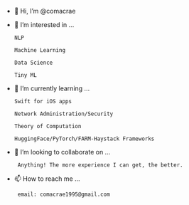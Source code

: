 - 👋 Hi, I’m @comacrae

- 👀 I’m interested in ...
  
      NLP
   
      Machine Learning
  
      Data Science
  
      Tiny ML 
  
  
- 🌱 I’m currently learning ...

      Swift for iOS apps
  
      Network Administration/Security
  
      Theory of Computation
  
      HuggingFace/PyTorch/FARM-Haystack Frameworks 
    
- 💞️ I’m looking to collaborate on ...

       Anything! The more experience I can get, the better. 
- 📫 How to reach me ...
       
       email: comacrae1995@gmail.com 

<!---
comacrae/comacrae is a ✨ special ✨ repository because its `README.md` (this file) appears on your GitHub profile.
You can click the Preview link to take a look at your changes.
--->
